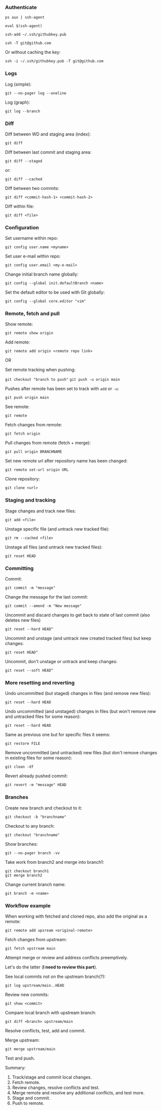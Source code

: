 ### Authenticate

`ps aux | ssh-agent`

`eval $(ssh-agent)`

`ssh-add ~/.ssh/githubkey.pub`

`ssh -T git@github.com`

Or without caching the key:

`ssh -i ~/.ssh/githubkey.pub -T git@github.com`

### Logs

Log (simple):

`git --no-pager log --oneline`

Log (graph):

`git log --branch`

### Diff

Diff between WD and staging area (index):

`git diff`

Diff between last commit and staging area:

`git diff --staged`

or:

`git diff --cached`

Diff between two commits:

`git diff <commit-hash-1> <commit-hash-2>`

Diff within file:

`git diff <file>`

### Configuration

Set username within repo:

`git config user.name <myname>`

Set user e-mail within repo:

`git config user.email <my-e-mail>`

Change initial branch name globally:

`git config --global init.defaultBranch <name>`

Set the default editor to be used with Git globally:

`git config --global core.editor "vim"`

### Remote, fetch and pull

Show remote:

`git remote show origin`

Add remote:

`git remote add origin <remote repo link>`

OR

Set remote tracking when pushing:

`git checkout "branch to push"`
`git push -u origin main`

Pushes after remote has been set to track with `add` or `-u`:

`git push origin main`

See remote:

`git remote`

Fetch changes from remote:

`git fetch origin` 

Pull changes from remote (fetch + merge):

`git pull origin BRANCHNAME`

Set new remote url after repository name has been changed:

`git remote set-url origin URL`

Clone repository:

`git clone <url>`

### Staging and tracking

Stage changes and track new files:

`git add <file>`

Unstage specific file (and untrack new tracked file):

`git rm --cached <file>`

Unstage all files (and untrack new tracked files):

`git reset HEAD`

### Committing

Commit:

`git commit -m "message"`

Change the message for the last commit:

`git commit --amend -m "New message"`

Uncommit and discard changes to get back to state of last commit (also deletes new files)

`git reset --hard HEAD^`

Uncommit and unstage (and untrack new created tracked files) but keep changes:

`git reset HEAD^`

Uncommit, don't unstage or untrack and keep changes:

`git reset --soft HEAD^`

### More resetting and reverting

Undo uncommitted (but staged) changes in files (and remove new files):

`git reset --hard HEAD`

Undo uncommitted (and unstaged) changes in files (but won't remove new and untracked files for some reason):

`git reset --hard HEAD`

Same as previous one but for specific files it seems:

`git restore FILE`

Remove uncommitted (and untracked) new files (but don't remove changes in existing files for some reason):

`git clean -df`

Revert already pushed commit:

`git revert -m "message" HEAD`

### Branches

Create new branch and checkout to it:

`git checkout -b "branchname"`

Checkout to any branch:

`git checkout "branchname"`

Show branches:

`git --no-pager branch -vv`

Take work from branch2 and merge into branch1:

```
git checkout branch1
git merge branch2
```

Change current branch name:

`git branch -m <name>`

### Workflow example

When working with fetched and cloned repo, also add the original as a remote:

`git remote add upsream <original-remote>`

Fetch changes from upstream:

`git fetch upstream main`

Attempt merge or review and address conflicts preemptively.

Let's do the latter (__I need to review this part__).

See local commits not on the upstream branch(?):

`git log upstream/main..HEAD`

Review new commits:

`git show <commit>`

Compare local branch with upstream branch:

`git diff <branch> upstream/main`

Resolve conflicts, test, add and commit.

Merge upstream:

`git merge upstream/main` 

Test and push.

Summary:

1. Track/stage and commit local changes.
2. Fetch remote. 
3. Review changes, resolve conflicts and test.
3. Merge remote and resolve any additional conflicts, and test more.
4. Stage and commit.
5. Push to remote.
